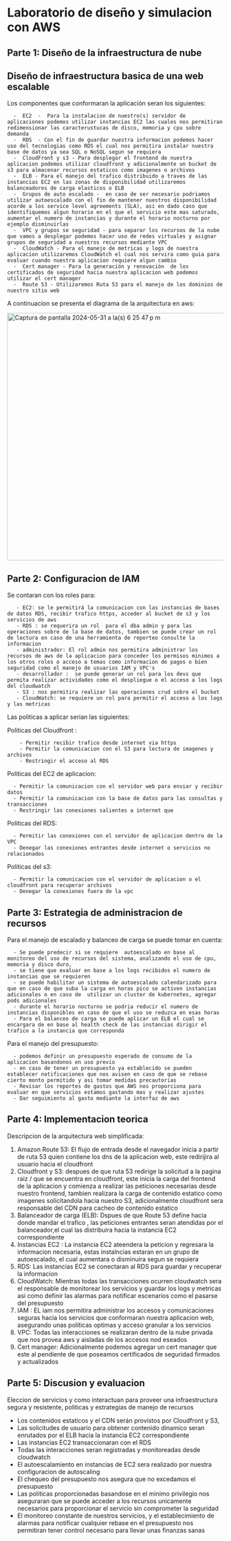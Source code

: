 # Laboratorio de diseño y simulacion con AWS

## Parte 1: Diseño de la infraestructura de nube

## Diseño de infraestructura basica de una web escalable



Los componentes que conformaran la aplicación seran los siguientes:

```
  -  EC2  -  Para la instalacion de nuestro(s) servidor de aplicaciones podemos utilizar instancias EC2 las cuales nos permitiran  redimensionar las caracterustucas de disco, memoria y cpu sobre demanda
  -  RDS  - Con el fin de guardar nuestra informacion podemos hacer uso del tecnologias como RDS el cual nos permitira instalar nuestra base de datos ya sea SQL o NoSQL segun se requiera 
  -  CloudFront y s3 - Para desplegar el frontend de nuestra aplicacion podemos utilizar cloudfront y adicionalmente un bucket de s3 para almacenar recursos estaticos como imagenes o archivos    
  -  ELB - Para el manejo del trafico distribuido a traves de las instancias EC2 en las zonas de disponibilidad utilizaremos balanceadores de carga elasticos o ELB
  -  Grupos de auto escalado -  en caso de ser necesario podriamos utilizar autoescalado con el fin de mantener nuestros disponibilidad acorde a los service level agreements (SLA), asi en dado caso que identifiquemos algun horario en el que el servicio este mas saturado, aumentar el numero de instancias y durante el horario nocturno por ejemplo disminuirlas 
  -  VPC y grupos se seguridad - para separar los recursos de la nube que vamos a desplegar podemos hacer uso de redes virtuales y asignar grupos de seguridad a nuestros recursos mediante VPC
  -  CloudWatch - Para el manejo de metricas y logs de nuestra aplicacion utilizaremos CloudWatch el cual nos servira como guia para evaluar cuando nuestra aplicacion requiere algun cambio
  -  Cert manager - Para la generación y renovación  de los certificados de seguridad hacia nuestra aplicacion web podemos utilizar el cert manager
  -  Route 53 - Utilizaremos Ruta 53 para el manejo de los dominios de nuestro sitio web
```

A continuacion se presenta el diagrama de la arquitectura  en aws:

<img width="575" alt="Captura de pantalla 2024-05-31 a la(s) 6 25 47 p m" src="https://github.com/jc-esquivelojeda/aws-design-lab/assets/123103329/c9daa87a-fde7-4bfd-a91d-646c6ea1e6e0">


## Parte 2: Configuracion de IAM

Se contaran con los roles para: 

```
   - EC2: se le permitirá la comunicacion con las instancias de bases de datos RDS, recibir trafico https, acceder al bucket de s3 y los servicios de aws
   - RDS : se requerira un rol  para el dba admin y para las operaciones sobre de la base de datos, tambien se puede crear un rol de lectura en caso de una herramienta de reporteo consulte la informacion
   - administrador: El rol admin nos permitira administrar los recursos de aws de la aplicacion para conceder los permisos minimos a los otros roles o acceso a temas como informacion de pagos o bien seguridad como el manejo de usuarios IAM y VPC's
   - desarrollador :  se puede generar un rol para los devs que permita realizar actividades como el despliegue o el acceso a los logs del cloudwatch
   - S3 : nos permitira realizar las operaciones crud sobre el bucket
   - CloudWatch: se requiere un rol para permitir el acceso a los logs y las metricas
```

Las politicas a aplicar serian las siguientes:

Politicas del Cloudfront :
```
    - Permitir recibir trafico desde internet via https
    - Permitir la comunicacion con el S3 para lectura de imagenes y archivos 
    - Restringir el acceso al RDS
```

Politicas del EC2 de aplicacion:
```
  - Permitir la comunicacion con el servidor web para enviar y recibir datos
  - Permitir la comunicacion con la base de datos para las consultas y transacciones 
  - Restringir las conexiones salientes a internet que
```

Politicas del  RDS:
```
  - Permitir las conexiones con el servidor de aplicacion dentro de la VPC
  - Denegar las conexiones entrantes desde internet o servicios no relacionados
```

Politicas del s3:
```
  - Permitir la comunicacion con el servidor de aplicacion o el cloudfront para recuperar archivos 
  - Denegar la conexiones fuera de la vpc
```

## Parte 3: Estrategia de administracion de recursos

Para el manejo de escalado y balanceo de carga se puede tomar en cuenta:
```
  - Se puede predecir si se requiere  autoescalado en base al monitoreo del uso de recursos del sistema, analizando el uso de cpu, memoria y disco duro,
  - se tiene que evaluar en base a los logs recibidos el numero de instancias que se requieren
  - se puede habilitar un sistema de autoescalado calendarizado para que en caso de que suba la carga en horas pico se activen instancias adicionales o en caso de  utilizar un cluster de kubernetes, agregar pods adicionales
  - durante el horario nocturno se podria reducir el numero de instancias disponibles en caso de que el uso se reduzca en esas horas
  - Para el balanceo de carga se puede aplicar un ELB el cual se encargara de en base al health check de las instancias dirigir el trafico a la instancia que corresponda
```

Para el manejo del presupuesto:
```
  - podemos definir un presupuesto esperado de consumo de la aplicacion basandonos en uso previo
  - en caso de tener un presupuesto ya establecido se pueden establecer notificaciones que nos avisen en caso de que se rebase cierto monto permitido y asi tomar medidas precautorias
  - Revisar los reportes de gastos que AWS nos proporciona para evaluar en que servicios estamos gastando mas y realizar ajustes
  - Dar seguimiento al gasto mediante la interfaz de aws
```  
  
## Parte 4: Implementacion teorica


Descripcion de la arquitectura web simplificada:

1. Amazon Route 53: El flujo de entrada desde el navegador inicia a partir de ruta 53 quien contiene los dns de la aplicacion web, este redirijira al usuario hacia el cloudfront
2. Cloudfront y S3: despues de que ruta 53 redirige la solicitud a la pagina raiz / que se encuentra en cloudfront, este inicia la carga del frontend de la aplicacion y comienza a realizar las peticiones necesarias desde nuestro frontend, tambien realizara la carga de contenido estatico como imagenes solicitandola hacia nuestro S3, adicionalmente cloudfront sera responsable del CDN para cacheo de contenido estatico
3. Balanceador de carga (ELB): Dspues de que Route 53 define hacia donde mandar el trafico , las peticiones entrantes seran atendidas por el balanceador,el cual las distribuira hacia la instancia  EC2  correspondiente
4. Instancias EC2 : La instancia EC2 ateendera la peticion y regresara la informacion necesaria, estas instalncias estaran en un grupo de autoescalado, el cual aumentara o disminuira segun se requiera
5. RDS: Las instancias EC2 se conectaran al RDS para guardar y recuperar la informacion
6. CloudWatch: Mientras todas las transacciones ocurren cloudwatch sera el responsable de monitorear los servicios y guardar los logs y metricas asi como definir las alarmas para notificar escenarios como el pasarse del presupuesto
7. IAM : EL iam nos permitira administrar los accesos y comunicaciones seguras hacia los servicios que conformaran nuestra aplicacion web, asegurando unas politicas optimas y acceso granular a los servicios
8. VPC: Todas las interacciones se realizaran dentro de la nube privada que nos provea aws y aisladas de los accesos nod eseados
9. Cert manager:  Adicionalmente podemos agregar  un cert manager que este al pendiente de que poseamos certificados de seguridad firmados y actualizados



## Parte 5: Discusion y evaluacion

Eleccion de servicios y como interactuan para proveer una infraestructura segura y resistente, politicas y estrategias de manejo de recursos
  - Los contenidos estaticos y el CDN serán provistos  por Cloudfront y S3, 
  - Las solicitudes de usuario para obtener contenido dinamico seran enrutados por el ELB hacia la instancia EC2 correspondiente
  - Las instancias EC2 transaccionaran con el RDS 
  - Todas las interacciones seran registradas y monitoreadas desde cloudwatch
  - El autoescalamiento en instancias de EC2 sera realizado por nuestra configuracion de autoscaling
  - El chequeo del presupuesto nos asegura que no excedamos el presupuesto
  - Las politicas proporcionadas basandose en el minimo privilegio nos aseguraran que se puede acceder a los recursos unicamente necesarios para proporcionar el servicio sin comprometer la seguridad
  - El monitoreo constante de nuestros servicios, y el establecimiento de alarmas para notificar cualquier rebase en el presupuesto nos permitiran tener control necesario para llevar unas finanzas sanas

